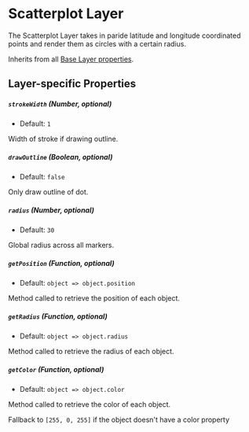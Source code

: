 # Scatterplot Layer

The Scatterplot Layer takes in paride latitude and longitude coordinated points and render them as circles with a certain radius.

Inherits from all [Base Layer properties](/docs/layers/base-layer.md).

## Layer-specific Properties

##### `strokeWidth` (Number, optional)

- Default: `1`

Width of stroke if drawing outline.

##### `drawOutline` (Boolean, optional)

- Default: `false`

Only draw outline of dot.

##### `radius` (Number, optional)

- Default: `30`

Global radius across all markers.

##### `getPosition` (Function, optional)

- Default: `object => object.position`

Method called to retrieve the position of each object.

##### `getRadius` (Function, optional)

- Default: `object => object.radius`

Method called to retrieve the radius of each object.

##### `getColor` (Function, optional)

- Default: `object => object.color`

Method called to retrieve the color of each object.

Fallback to `[255, 0, 255]` if the object doesn't have a color property
